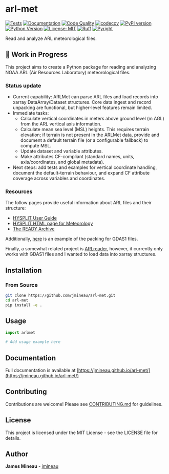 # arl-met

[![Tests](https://github.com/jmineau/arl-met/actions/workflows/tests.yml/badge.svg)](https://github.com/jmineau/arl-met/actions/workflows/tests.yml)
[![Documentation](https://github.com/jmineau/arl-met/actions/workflows/docs.yml/badge.svg)](https://github.com/jmineau/arl-met/actions/workflows/docs.yml)
[![Code Quality](https://github.com/jmineau/arl-met/actions/workflows/quality.yml/badge.svg)](https://github.com/jmineau/arl-met/actions/workflows/quality.yml)
[![codecov](https://codecov.io/gh/jmineau/arl-met/branch/main/graph/badge.svg)](https://codecov.io/gh/jmineau/arl-met)
[![PyPI version](https://badge.fury.io/py/arlmet.svg)](https://badge.fury.io/py/arlmet)
[![Python Version](https://img.shields.io/pypi/pyversions/arlmet.svg)](https://pypi.org/project/arlmet/)
[![License: MIT](https://img.shields.io/badge/License-MIT-yellow.svg)](https://opensource.org/licenses/MIT)
[![Ruff](https://img.shields.io/endpoint?url=https://raw.githubusercontent.com/astral-sh/ruff/main/assets/badge/v2.json)](https://github.com/astral-sh/ruff)
[![Pyright](https://img.shields.io/badge/pyright-checked-brightgreen.svg)](https://github.com/microsoft/pyright)

Read and analyze ARL meteorological files.

## 🚧 Work in Progress

This project aims to create a Python package for reading and analyzing NOAA ARL (Air Resources Laboratory) meteorological files.

### Status update

- Current capability: ARLMet can parse ARL files and load records into xarray DataArray/Dataset structures. Core data ingest and record unpacking are functional, but higher-level features remain limited.
- Immediate tasks:
    - Calculate vertical coordinates in meters above ground level (m AGL) from the ARL vertical axis information.
    - Calculate mean sea level (MSL) heights. This requires terrain elevation; if terrain is not present in the ARLMet data, provide and document a default terrain file (or a configurable fallback) to compute MSL.
    - Update dataset and variable attributes.
    - Make attributes CF-compliant (standard names, units, axis/coordinates, and global metadata).
- Next steps: add tests and examples for vertical coordinate handling, document the default-terrain behaviour, and expand CF attribute coverage across variables and coordinates.

### Resources

The follow pages provide useful information about ARL files and their structure:
 - [HYSPLIT User Guide](https://www.arl.noaa.gov/documents/reports/hysplit_user_guide.pdf)
 - [HYSPLIT HTML page for Meteorology](https://www.ready.noaa.gov/hysplitusersguide/S141.htm)
 - [The READY Archive](https://www.ready.noaa.gov/archives.php)

 Additionally, [here](https://www.ready.noaa.gov/gdas1.php) is an example of the packing for GDAS1 files.

 Finally, a somewhat related project is [ARLreader](https://github.com/martin-rdz/ARLreader), however, it currently only works with GDAS1 files and I wanted to load data into xarray structures.

## Installation

### From Source

```bash
git clone https://github.com/jmineau/arl-met.git
cd arl-met
pip install -e .
```

## Usage

```python
import arlmet

# Add usage example here
```

## Documentation

Full documentation is available at [https://jmineau.github.io/arl-met/](https://jmineau.github.io/arl-met/)

## Contributing

Contributions are welcome! Please see [CONTRIBUTING.md](CONTRIBUTING.md) for guidelines.

## License

This project is licensed under the MIT License - see the LICENSE file for details.

## Author

**James Mineau** - [jmineau](https://github.com/jmineau)
